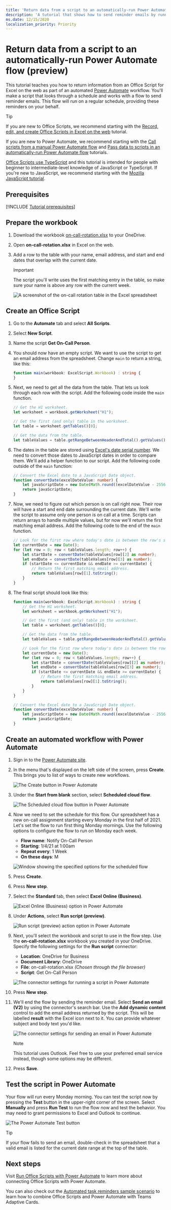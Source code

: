 ```yaml
---
title: 'Return data from a script to an automatically-run Power Automate flow'
description: 'A tutorial that shows how to send reminder emails by running Office Scripts for Excel on the web through Power Automate.'
ms.date: 12/15/2020
localization_priority: Priority
---
```


# Return data from a script to an automatically-run Power Automate flow (preview)

This tutorial teaches you how to return information from an Office Script for Excel on the web as part of an automated [Power Automate](https://flow.microsoft.com) workflow. You'll make a script that looks through a schedule and works with a flow to send reminder emails. This flow will run on a regular schedule, providing these reminders on your behalf.

> [!TIP]
> If you are new to Office Scripts, we recommend starting with the [Record, edit, and create Office Scripts in Excel on the web](excel-tutorial.md) tutorial.
>
> If you are new to Power Automate, we recommend starting with the [Call scripts from a manual Power Automate flow](excel-power-automate-manual.md) and [Pass data to scripts in an automatically-run Power Automate flow](excel-power-automate-trigger.md) tutorials.
>
> [Office Scripts use TypeScript](../overview/code-editor-environment.md) and this tutorial is intended for people with beginner to intermediate-level knowledge of JavaScript or TypeScript. If you're new to JavaScript, we recommend starting with the [Mozilla JavaScript tutorial](https://developer.mozilla.org/docs/Web/JavaScript/Guide/Introduction).

## Prerequisites

[!INCLUDE [Tutorial prerequisites](../includes/power-automate-tutorial-prerequisites.md)]

## Prepare the workbook

1. Download the workbook <a href="on-call-rotation.xlsx">on-call-rotation.xlsx</a> to your OneDrive.

1. Open **on-call-rotation.xlsx** in Excel on the web.

1. Add a row to the table with your name, email address, and start and end dates that overlap with the current date.

    > [!IMPORTANT]
    > The script you'll write uses the first matching entry in the table, so make sure your name is above any row with the current week.

    ![A screenshot of the on-call rotation table in the Excel spreadsheet](../images/power-automate-return-tutorial-1.png)

## Create an Office Script

1. Go to the **Automate** tab and select **All Scripts**.

1. Select **New Script**.

1. Name the script **Get On-Call Person**.

1. You should now have an empty script. We want to use the script to get an email address from the spreadsheet. Change `main` to return a string, like this:

    ```typescript
    function main(workbook: ExcelScript.Workbook) : string {
    }
    ```

1. Next, we need to get all the data from the table. That lets us look through each row with the script. Add the following code inside the `main` function.

    ```typescript
    // Get the H1 worksheet.
    let worksheet = workbook.getWorksheet("H1");

    // Get the first (and only) table in the worksheet.
    let table = worksheet.getTables()[0];

    // Get the data from the table.
    let tableValues = table.getRangeBetweenHeaderAndTotal().getValues();
    ```

1. The dates in the table are stored using [Excel's date serial number](https://support.microsoft.com/office/date-systems-in-excel-e7fe7167-48a9-4b96-bb53-5612a800b487). We need to convert those dates to JavaScript dates in order to compare them. We'll add a helper function to our script. Add the following code outside of the `main` function:

    ```typescript
    // Convert the Excel date to a JavaScript Date object.
    function convertDate(excelDateValue: number) {
        let javaScriptDate = new Date(Math.round((excelDateValue - 25569) * 86400 * 1000));
        return javaScriptDate;
    }
    ```

1. Now, we need to figure out which person is on call right now. Their row will have a start and end date surrounding the current date. We'll write the script to assume only one person is on call at a time. Scripts can return arrays to handle multiple values, but for now we'll return the first matching email address. Add the following code to the end of the `main` function.

    ```typescript
    // Look for the first row where today's date is between the row's start and end dates.
    let currentDate = new Date();
    for (let row = 0; row < tableValues.length; row++) {
        let startDate = convertDate(tableValues[row][2] as number);
        let endDate = convertDate(tableValues[row][3] as number);
        if (startDate <= currentDate && endDate >= currentDate) {
            // Return the first matching email address.
            return tableValues[row][1].toString();
        }
    }
    ```

1. The final script should look like this:

    ```typescript
    function main(workbook: ExcelScript.Workbook) : string {
        // Get the H1 worksheet.
        let worksheet = workbook.getWorksheet("H1");

        // Get the first (and only) table in the worksheet.
        let table = worksheet.getTables()[0];
    
        // Get the data from the table.
        let tableValues = table.getRangeBetweenHeaderAndTotal().getValues();
    
        // Look for the first row where today's date is between the row's start and end dates.
        let currentDate = new Date();
        for (let row = 0; row < tableValues.length; row++) {
            let startDate = convertDate(tableValues[row][2] as number);
            let endDate = convertDate(tableValues[row][3] as number);
            if (startDate <= currentDate && endDate >= currentDate) {
                // Return the first matching email address.
                return tableValues[row][1].toString();
            }
        }
    }

    // Convert the Excel date to a JavaScript Date object.
    function convertDate(excelDateValue: number) {
        let javaScriptDate = new Date(Math.round((excelDateValue - 25569) * 86400 * 1000));
        return javaScriptDate;
    }
    ```

## Create an automated workflow with Power Automate

1. Sign in to the [Power Automate site](https://flow.microsoft.com).

1. In the menu that's displayed on the left side of the screen, press **Create**. This brings you to list of ways to create new workflows.

    ![The Create button in Power Automate](../images/power-automate-tutorial-1.png)

1. Under the **Start from blank** section, select **Scheduled cloud flow**.

    ![The Scheduled cloud flow button in Power Automate](../images/power-automate-return-tutorial-2.png)

1. Now we need to set the schedule for this flow. Our spreadsheet has a new on-call assignment starting every Monday in the first half of 2021. Let's set the flow to run first thing Monday mornings. Use the following options to configure the flow to run on Monday each week.

    - **Flow name**: Notify On-Call Person
    - **Starting**: 1/4/21 at 1:00am
    - **Repeat every**: 1 Week
    - **On these days**: M

    ![Window showing the specified options for the scheduled flow](../images/power-automate-return-tutorial-3.png)

1. Press **Create**.

1. Press **New step**.

1. Select the **Standard** tab, then select **Excel Online (Business)**.

    ![Excel Online (Business) option in Power Automate](../images/power-automate-tutorial-4.png)

1. Under **Actions**, select **Run script (preview)**.

    ![Run script (preview) action option in Power Automate](../images/power-automate-tutorial-5.png)

1. Next, you'll select the workbook and script to use in the flow step. Use the **on-call-rotation.xlsx** workbook you created in your OneDrive. Specify the following settings for the **Run script** connector:

    - **Location**: OneDrive for Business
    - **Document Library**: OneDrive
    - **File**: on-call-rotation.xlsx *(Chosen through the file browser)*
    - **Script**: Get On-Call Person

    ![The connector settings for running a script in Power Automate](../images/power-automate-return-tutorial-4.png)

1. Press **New step**.

1. We'll end the flow by sending the reminder email. Select **Send an email (V2)** by using the connector's search bar. Use the **Add dynamic content** control to add the email address returned by the script. This will be labelled **result** with the Excel icon next to it. You can provide whatever subject and body text you'd like.

    ![The connector settings for sending an email in Power Automate](../images/power-automate-return-tutorial-5.png)

    > [!NOTE]
    > This tutorial uses Outlook. Feel free to use your preferred email service instead, though some options may be different.

1. Press **Save**.

## Test the script in Power Automate

Your flow will run every Monday morning. You can test the script now by pressing the **Test** button in the upper-right corner of the screen. Select **Manually** and press **Run Test** to run the flow now and test the behavior. You may need to grant permissions to Excel and Outlook to continue.

![The Power Automate Test button](../images/power-automate-return-tutorial-6.png)

> [!TIP]
> If your flow fails to send an email, double-check in the spreadsheet that a valid email is listed for the current date range at the top of the table.

## Next steps

Visit [Run Office Scripts with Power Automate](../develop/power-automate-integration.md) to learn more about connecting Office Scripts with Power Automate.

You can also check out the [Automated task reminders sample scenario](../resources/scenarios/task-reminders.md) to learn how to combine Office Scripts and Power Automate with Teams Adaptive Cards.
